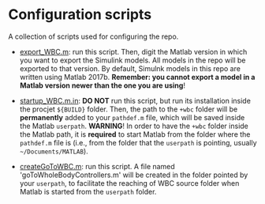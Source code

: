 # Configuration scripts

A collection of scripts used for configuring the repo.

- [export_WBC.m](export_WBC.m): run this script. Then, digit the Matlab version in which you want to export the Simulink models. All models in the repo will be exported to that version. By default, Simulnk models in this repo are written using Matlab 2017b. **Remember: you cannot export a model in a Matlab version newer than the one you are using**! 

- [startup_WBC.m.in](startup_WBC.m.in): **DO NOT** run this script, but run its installation inside the procjet `${BUILD}` folder. Then, the path to the `+wbc` folder will be **permanently** added to your `pathdef.m` file, which will be saved inside the Matlab `userpath`. **WARNING**! In order to have the `+wbc` folder inside the Matlab path, it is **required** to start Matlab from the folder where the `pathdef.m` file is (i.e., from the folder that the `userpath` is pointing, usually `~/Documents/MATLAB`).

- [createGoToWBC.m](createGoToWBC.m): run this script. A file named 'goToWholeBodyControllers.m' will be created in the folder pointed by your `userpath`, to facilitate the reaching of WBC source folder when Matlab is started from the `userpath` folder.
